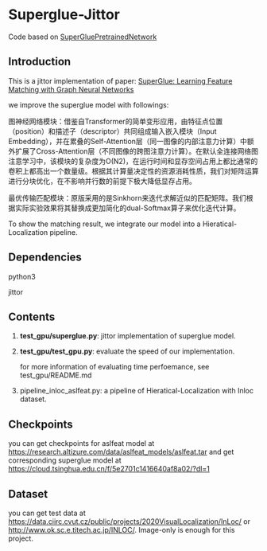 # Superglue-Jittor

Code based on [SuperGluePretrainedNetwork](https://github.com/Skydes/SuperGluePretrainedNetwork)

## Introduction

This is a jittor implementation of paper: [SuperGlue: Learning Feature Matching with Graph Neural Networks](https://arxiv.org/abs/1911.11763)

we improve the superglue model with followings:

图神经网络模块：借鉴自Transformer的简单变形应用，由特征点位置（position）和描述子（descriptor）共同组成输入嵌入模块（Input Embedding），并在累叠的Self-Attention层（同一图像的内部注意力计算）中额外扩展了Cross-Attention层（不同图像的跨图注意力计算）。在默认全连接网络图注意学习中，该模块的复杂度为O(N2)，在运行时间和显存空间占用上都比通常的卷积上都高出一个数量级。根据其计算量决定性的资源消耗性质，我们对矩阵运算进行分块优化，在不影响并行数的前提下极大降低显存占用。

最优传输匹配模块：原版采用的是Sinkhorn来迭代求解近似的匹配矩阵。我们根据实际实验效果将其替换成更加简化的dual-Softmax算子来优化迭代计算。


To show the matching result, we integrate our model into a Hieratical-Localization pipeline.



## Dependencies

python3

jittor

## Contents

1. **test_gpu/superglue.py**: jittor implementation of superglue model.

2. **test_gpu/test_gpu.py**: evaluate the speed of our implementation.

   for more information of evaluating time perfoemance, see test_gpu/README.md

3. pipeline_inloc_aslfeat.py: a pipeline of Hieratical-Localization with Inloc dataset.

## Checkpoints

you can get checkpoints for aslfeat model at https://research.altizure.com/data/aslfeat_models/aslfeat.tar and get corresponding superglue model at https://cloud.tsinghua.edu.cn/f/5e2701c1416640af8a02/?dl=1

## Dataset
you can get test data at https://data.ciirc.cvut.cz/public/projects/2020VisualLocalization/InLoc/ or http://www.ok.sc.e.titech.ac.jp/INLOC/. Image-only is enough for this project.
